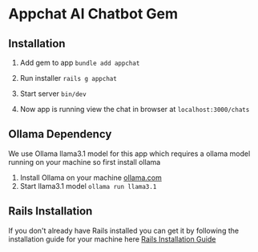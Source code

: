 # Appchat AI Chatbot Gem

## Installation
1. Add gem to app `bundle add appchat`

2. Run installer `rails g appchat`

3. Start server `bin/dev`

4. Now app is running view the chat in browser at `localhost:3000/chats`

## Ollama Dependency
We use Ollama llama3.1 model for this app which requires a ollama model running on your machine so first install ollama

1. Install Ollama on your machine [ollama.com](https://ollama.com/)
2. Start llama3.1 model `ollama run llama3.1`

## Rails Installation
If you don't already have Rails installed you can get it by following the installation guide for your machine here [Rails Installation Guide](https://gorails.com/setup)